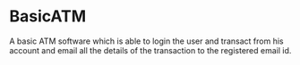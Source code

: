# BasicATM
A basic ATM software which is able to login the user and transact from his account and email all the details of the transaction to the registered email id.

